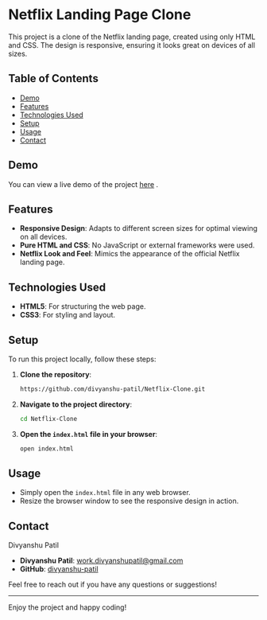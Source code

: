 # Netflix Landing Page Clone

This project is a clone of the Netflix landing page, created using only HTML and CSS. The design is responsive, ensuring it looks great on devices of all sizes.

## Table of Contents

- [Demo](#demo)
- [Features](#features)
- [Technologies Used](#technologies-used)
- [Setup](#setup)
- [Usage](#usage)
- [Contact](#contact)

## Demo

You can view a live demo of the project [here](https://clonebydivyanshupatil.netlify.app/) .

## Features

- **Responsive Design**: Adapts to different screen sizes for optimal viewing on all devices.
- **Pure HTML and CSS**: No JavaScript or external frameworks were used.
- **Netflix Look and Feel**: Mimics the appearance of the official Netflix landing page.

## Technologies Used

- **HTML5**: For structuring the web page.
- **CSS3**: For styling and layout.

## Setup

To run this project locally, follow these steps:

1. **Clone the repository**:
    ```sh
    https://github.com/divyanshu-patil/Netflix-Clone.git
    ```
2. **Navigate to the project directory**:
    ```sh
    cd Netflix-Clone
    ```
3. **Open the `index.html` file in your browser**:
    ```sh
    open index.html
    ```

## Usage

- Simply open the `index.html` file in any web browser.
- Resize the browser window to see the responsive design in action.


## Contact

Divyanshu Patil

- **Divyanshu Patil**: [work.divyanshupatil@gmail.com](mailto:work.divyanshupatil@gmail.com)
- **GitHub**: [divyanshu-patil](https://github.com/divyanshu-patil)

Feel free to reach out if you have any questions or suggestions!

---

Enjoy the project and happy coding!
